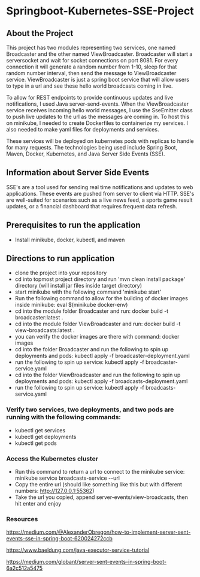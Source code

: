 # Springboot-Kubernetes-SSE-Project

## About the Project
This project has two modules representing two services, one named Broadcaster and the other named ViewBroadcaster.
Broadcaster will start a serversocket and wait for socket connections on port 8081. For every connection it will
generate a random number from 1-10, sleep for that random number interval, then send the message to ViewBroadcaster
service. ViewBroadcaster is just a spring boot service that will allow users to type in a url and see these hello world
broadcasts coming in live. 

To allow for REST endpoints to provide continuous updates and live notifications, I used Java
server-send-events. When the ViewBroadcaster service receives incoming hello world messages, I use the SseEmitter class
to push live updates to the url as the messages are coming in. To host this on minikube, I needed to create Dockerfiles
to containerize my services. I also needed to make yaml files for deployments and services.

These services will be deployed on kubernetes pods with replicas to handle for many requests. The technologies being used include Spring Boot, Maven, Docker, Kubernetes, and Java Server Side Events (SSE).

## Information about Server Side Events
SSE's are a tool used for sending real time notifications and updates to web applications. These events are pushed from server to client via HTTP. SSE's are well-suited for scenarios such as a live news feed, a sports game result updates, or a financial dashboard that requires frequent data refresh. 

## Prerequisites to run the application
- Install minikube, docker, kubectl, and maven

## Directions to run application
- clone the project into your repository
- cd into topmost project directory and run 'mvn clean install package' directory (will install jar files inside target directory)
- start minikube with the following command 'minikube start'
- Run the following command to allow for the building of docker images inside minikube: eval $(minikube docker-env)
- cd into the module folder Broadcaster and run: docker build -t broadcaster:latest .
- cd into the module folder ViewBroadcaster and run: docker build -t view-broadcasts:latest .
- you can verify the docker images are there with command: docker images
- cd into the folder Broadcaster and run the following to spin up deployments and pods: kubectl apply -f broadcaster-deployment.yaml
- run the following to spin up service: kubectl apply -f broadcaster-service.yaml
- cd into the folder ViewBroadcaster and run the following to spin up deployments and pods: kubectl apply -f broadcasts-deployment.yaml
- run the following to spin up service: kubectl apply -f broadcasts-service.yaml

### Verify two services, two deployments, and two pods are running with the following commands:
- kubectl get services
- kubectl get deployments
- kubectl get pods

### Access the Kubernetes cluster
- Run this command to return a url to connect to the minikube service: minikube service broadcasts-service --url
- Copy the entire url (should like something like this but with different numbers: http://127.0.0.1:55362)
- Take the url you copied, append server-events/view-broadcasts, then hit enter and enjoy

### Resources
https://medium.com/@AlexanderObregon/how-to-implement-server-sent-events-sse-in-spring-boot-620024272ccb

https://www.baeldung.com/java-executor-service-tutorial

https://medium.com/globant/server-sent-events-in-spring-boot-6a2c512a5475
